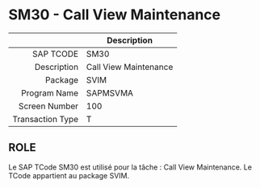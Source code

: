 # **SM30 - Call View Maintenance**

|                  | Description                            |
|-----------------:|----------------------------------------|
|        SAP TCODE | SM30                                   |
|      Description | Call View Maintenance                  |
|          Package | SVIM                                   |
|     Program Name | SAPMSVMA                               |
|    Screen Number | 100                                    |
| Transaction Type | T                                      |

## ROLE

Le SAP TCode SM30 est utilisé pour la tâche : Call View Maintenance. Le TCode appartient au package SVIM.